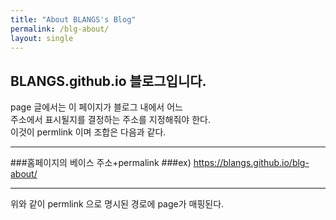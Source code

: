 ```yaml
--- 
title: "About BLANGS's Blog" 
permalink: /blg-about/ 
layout: single 
---
```


## BLANGS.github.io 블로그입니다.

page 글에서는 이 페이지가 블로그 내에서 어느  
주소에서 표시될지를 결정하는 주소를 지정해줘야 한다.  
이것이 permlink 이며 조합은 다음과 같다.
- - -
###홈페이지의 베이스 주소+permalink
###ex) https://blangs.github.io/blg-about/
- - -
위와 같이 permlink 으로 명시된 경로에
page가 매핑된다.
